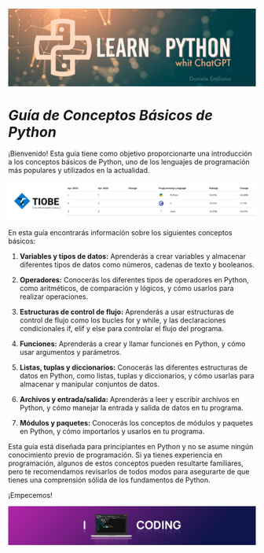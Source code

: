 <p align="center">
  <img src="../src/Learn-python.png">
</p>


# ***Guía de Conceptos Básicos de Python***

¡Bienvenido! 
Esta guía tiene como objetivo proporcionarte una introducción a los conceptos básicos de Python, uno de los lenguajes de programación más populares y utilizados en la actualidad.

<p align="center">
  <img src="../src/ranking01.png">
</p>


En esta guía encontrarás información sobre los siguientes conceptos básicos:


1. **Variables y tipos de datos:** Aprenderás a crear variables y almacenar diferentes tipos de datos como números, cadenas de texto y booleanos.

2. **Operadores:** Conocerás los diferentes tipos de operadores en Python, como aritméticos, de comparación y lógicos, y cómo usarlos para realizar operaciones.

3. **Estructuras de control de flujo:** Aprenderás a usar estructuras de control de flujo como los bucles for y while, y las declaraciones condicionales if, elif y else para controlar el flujo del programa.

4. **Funciones:** Aprenderás a crear y llamar funciones en Python, y cómo usar argumentos y parámetros.

5. **Listas, tuplas y diccionarios:** Conocerás las diferentes estructuras de datos en Python, como listas, tuplas y diccionarios, y cómo usarlas para almacenar y manipular conjuntos de datos.

6. **Archivos y entrada/salida:** Aprenderás a leer y escribir archivos en Python, y cómo manejar la entrada y salida de datos en tu programa.

7. **Módulos y paquetes:** Conocerás los conceptos de módulos y paquetes en Python, y cómo importarlos y usarlos en tu programa.


Esta guía está diseñada para principiantes en Python y no se asume ningún conocimiento previo de programación. Si ya tienes experiencia en programación, algunos de estos conceptos pueden resultarte familiares, pero te recomendamos revisarlos de todos modos para asegurarte de que tienes una comprensión sólida de los fundamentos de Python.

¡Empecemos!

<p align="center">
  <img src="../src/coding.png">
</p>